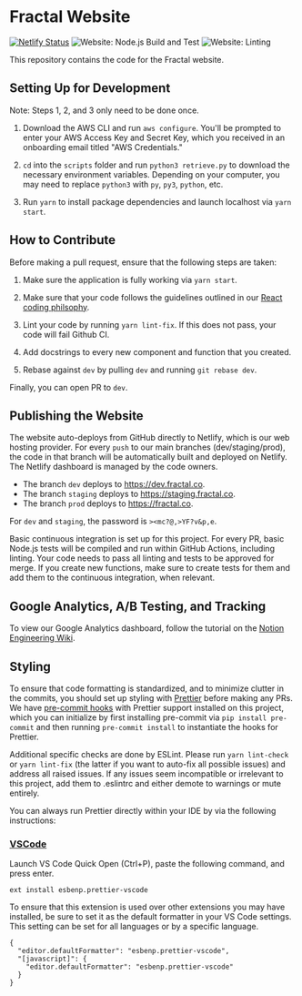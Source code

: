 # Fractal Website

[![Netlify Status](https://api.netlify.com/api/v1/badges/f65a863e-37d0-4407-babd-09b2b4802661/deploy-status)](https://app.netlify.com/sites/fractal-prod/deploys) ![Website: Node.js Build and Test](https://github.com/fractal/website/workflows/Website:%20Node.js%20Build%20and%20Test/badge.svg) ![Website: Linting](https://github.com/fractal/website/workflows/Website:%20Linting/badge.svg)

This repository contains the code for the Fractal website.

## Setting Up for Development

Note: Steps 1, 2, and 3 only need to be done once.

1. Download the AWS CLI and run `aws configure`. You'll be prompted to enter your AWS Access Key
   and Secret Key, which you received in an onboarding email titled "AWS Credentials."

2. `cd` into the `scripts` folder and run `python3 retrieve.py` to download the necessary environment variables. Depending on your computer, you may need to replace `python3` with `py`, `py3`, `python`, etc.

3. Run `yarn` to install package dependencies and launch localhost via `yarn start`.

## How to Contribute

Before making a pull request, ensure that the following steps are taken:

1. Make sure the application is fully working via `yarn start`.

2. Make sure that your code follows the guidelines outlined in our [React coding philsophy](https://www.notion.so/tryfractal/Typescript-Coding-Philosophy-984288f157fa47f7894c886c6a95e289).

3. Lint your code by running `yarn lint-fix`. If this does not pass, your code will fail Github CI.

4. Add docstrings to every new component and function that you created.

5. Rebase against `dev` by pulling `dev` and running `git rebase dev`.

Finally, you can open PR to `dev`.

## Publishing the Website

The website auto-deploys from GitHub directly to Netlify, which is our web hosting provider. For every `push` to our main branches (dev/staging/prod), the code in that branch will be automatically built and deployed on Netlify. The Netlify dashboard is managed by the code owners.

- The branch `dev` deploys to https://dev.fractal.co.
- The branch `staging` deploys to https://staging.fractal.co.
- The branch `prod` deploys to https://fractal.co.

For `dev` and `staging`, the password is `><mc?@,>YF?v&p,e`.

Basic continuous integration is set up for this project. For every PR, basic Node.js tests will be compiled and run within GitHub Actions, including linting. Your code needs to pass all linting and tests to be approved for merge. If you create new functions, make sure to create tests for them and add them to the continuous integration, when relevant.

## Google Analytics, A/B Testing, and Tracking

To view our Google Analytics dashboard, follow the tutorial on the [Notion Engineering Wiki](https://www.notion.so/tryfractal/Setting-up-Your-Google-Analytics-Dashboard-d5bcc39ee6c1433fa2006945d4469615).

## Styling

To ensure that code formatting is standardized, and to minimize clutter in the commits, you should set up styling with [Prettier](https://prettier.io) before making any PRs. We have [pre-commit hooks](https://pre-commit.com/) with Prettier support installed on this project, which you can initialize by first installing pre-commit via `pip install pre-commit` and then running `pre-commit install` to instantiate the hooks for Prettier.

Additional specific checks are done by ESLint. Please run `yarn lint-check` or `yarn lint-fix` (the latter if you want to auto-fix all possible issues) and address all raised issues. If any issues seem incompatible or irrelevant to this project, add them to .eslintrc and either demote to warnings or mute entirely.

You can always run Prettier directly within your IDE by via the following instructions:

### [VSCode](https://marketplace.visualstudio.com/items?itemName=esbenp.prettier-vscode)

Launch VS Code Quick Open (Ctrl+P), paste the following command, and press enter.

```
ext install esbenp.prettier-vscode
```

To ensure that this extension is used over other extensions you may have installed, be sure to set it as the default formatter in your VS Code settings. This setting can be set for all languages or by a specific language.

```
{
  "editor.defaultFormatter": "esbenp.prettier-vscode",
  "[javascript]": {
    "editor.defaultFormatter": "esbenp.prettier-vscode"
  }
}
```
